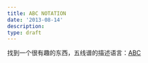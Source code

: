 ```yaml
---
title: ABC NOTATION
date: '2013-08-14'
description:
type: draft
---
```



找到一个很有趣的东西，五线谱的描述语言：[ABC][]

[ABC]: http://abcnotation.com/
